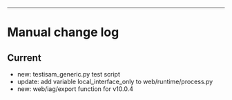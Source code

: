 ---
# Manual change log

## Current

- new: testisam_generic.py test script
- update: add variable local_interface_only to web/runtime/process.py
- new: web/iag/export function for v10.0.4